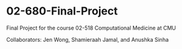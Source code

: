 # 02-680-Final-Project
Final Project for the course 02-518 Computational Medicine at CMU 

Collaborators: Jen Wong, Shamieraah Jamal, and Anushka Sinha
